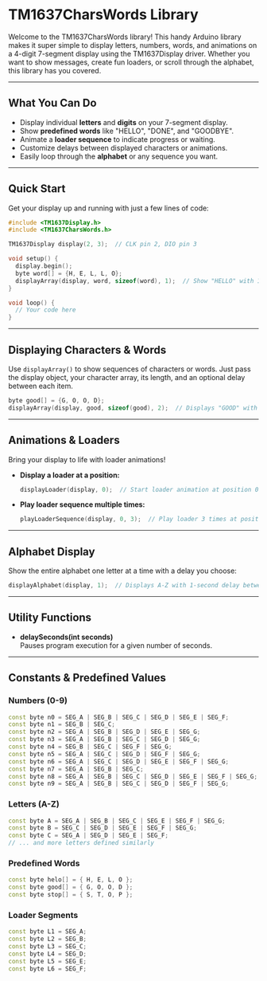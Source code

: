 # TM1637CharsWords Library

Welcome to the TM1637CharsWords library! This handy Arduino library makes it super simple to display letters, numbers, words, and animations on a 4-digit 7-segment display using the TM1637Display driver. Whether you want to show messages, create fun loaders, or scroll through the alphabet, this library has you covered.

---

## What You Can Do

- Display individual **letters** and **digits** on your 7-segment display.
- Show **predefined words** like "HELLO", "DONE", and "GOODBYE".
- Animate a **loader sequence** to indicate progress or waiting.
- Customize delays between displayed characters or animations.
- Easily loop through the **alphabet** or any sequence you want.

---

## Quick Start

Get your display up and running with just a few lines of code:

```cpp
#include <TM1637Display.h>
#include <TM1637CharsWords.h>

TM1637Display display(2, 3);  // CLK pin 2, DIO pin 3

void setup() {
  display.begin();
  byte word[] = {H, E, L, L, O};
  displayArray(display, word, sizeof(word), 1);  // Show "HELLO" with 1-second delay
}

void loop() {
  // Your code here
}
```

---

## Displaying Characters & Words

Use `displayArray()` to show sequences of characters or words. Just pass the display object, your character array, its length, and an optional delay between each item.

```cpp
byte good[] = {G, O, O, D};
displayArray(display, good, sizeof(good), 2);  // Displays "GOOD" with 2-second delay
```

---

## Animations & Loaders

Bring your display to life with loader animations!

- **Display a loader at a position:**

  ```cpp
  displayLoader(display, 0);  // Start loader animation at position 0
  ```

- **Play loader sequence multiple times:**

  ```cpp
  playLoaderSequence(display, 0, 3);  // Play loader 3 times at position 0
  ```

---

## Alphabet Display

Show the entire alphabet one letter at a time with a delay you choose:

```cpp
displayAlphabet(display, 1);  // Displays A-Z with 1-second delay between letters
```

---

## Utility Functions

- **delaySeconds(int seconds)**  
  Pauses program execution for a given number of seconds.

---

## Constants & Predefined Values

### Numbers (0-9)

```cpp
const byte n0 = SEG_A | SEG_B | SEG_C | SEG_D | SEG_E | SEG_F;
const byte n1 = SEG_B | SEG_C;
const byte n2 = SEG_A | SEG_B | SEG_D | SEG_E | SEG_G;
const byte n3 = SEG_A | SEG_B | SEG_C | SEG_D | SEG_G;
const byte n4 = SEG_B | SEG_C | SEG_F | SEG_G;
const byte n5 = SEG_A | SEG_C | SEG_D | SEG_F | SEG_G;
const byte n6 = SEG_A | SEG_C | SEG_D | SEG_E | SEG_F | SEG_G;
const byte n7 = SEG_A | SEG_B | SEG_C;
const byte n8 = SEG_A | SEG_B | SEG_C | SEG_D | SEG_E | SEG_F | SEG_G;
const byte n9 = SEG_A | SEG_B | SEG_C | SEG_D | SEG_F | SEG_G;
```

### Letters (A-Z)

```cpp
const byte A = SEG_A | SEG_B | SEG_C | SEG_E | SEG_F | SEG_G;
const byte B = SEG_C | SEG_D | SEG_E | SEG_F | SEG_G;
const byte C = SEG_A | SEG_D | SEG_E | SEG_F;
// ... and more letters defined similarly
```

### Predefined Words

```cpp
const byte helo[] = { H, E, L, O };
const byte good[] = { G, O, O, D };
const byte stop[] = { S, T, O, P };
```

### Loader Segments

```cpp
const byte L1 = SEG_A;
const byte L2 = SEG_B;
const byte L3 = SEG_C;
const byte L4 = SEG_D;
const byte L5 = SEG_E;
const byte L6 = SEG_F;
```
